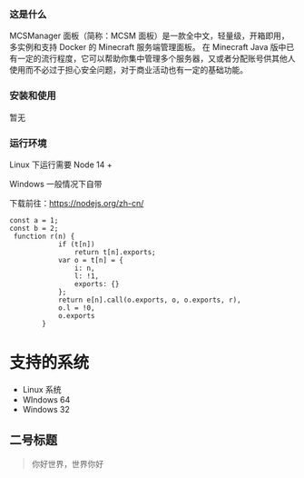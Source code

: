 ### 这是什么

MCSManager 面板（简称：MCSM 面板）是一款全中文，轻量级，开箱即用，多实例和支持 Docker 的 Minecraft 服务端管理面板。
在 Minecraft Java 版中已有一定的流行程度，它可以帮助你集中管理多个服务器，又或者分配账号供其他人使用而不必过于担心安全问题，对于商业活动也有一定的基础功能。



### 安装和使用

暂无



### 运行环境

Linux 下运行需要 Node 14 +

Windows 一般情况下自带



下载前往：https://nodejs.org/zh-cn/



```JS
const a = 1;
const b = 2;
 function r(n) {
            if (t[n])
                return t[n].exports;
            var o = t[n] = {
                i: n,
                l: !1,
                exports: {}
            };
            return e[n].call(o.exports, o, o.exports, r),
            o.l = !0,
            o.exports
        }
```

 # 支持的系统

- Linux 系统
- WIndows 64
- Windows 32



## 二号标题

> 你好世界，世界你好

